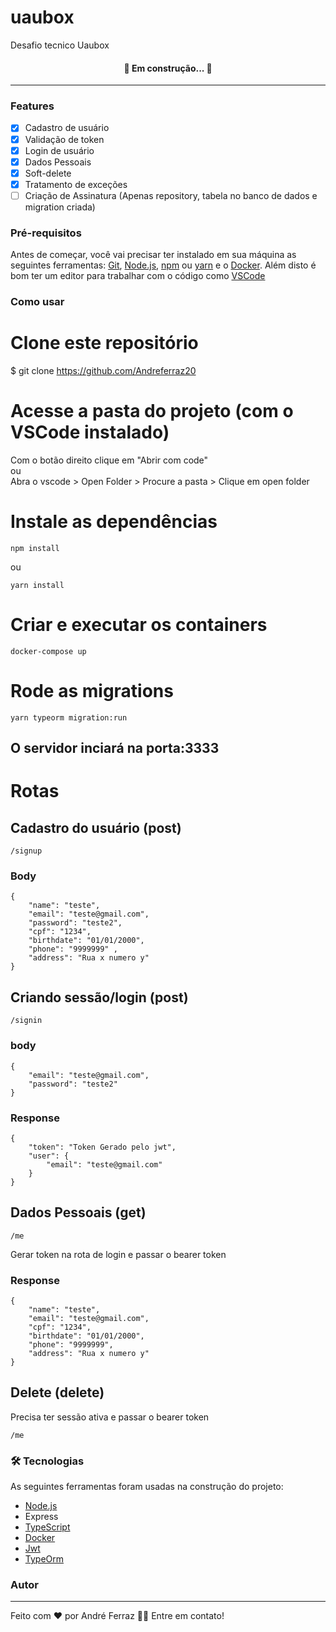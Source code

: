 # uaubox

Desafio tecnico Uaubox

<h4 align="center"> 
	🚧 Em construção...  🚧
</h4>

<hr>

### Features

- [x] Cadastro de usuário
- [x] Validação de token
- [x] Login de usuário
- [x] Dados Pessoais
- [x] Soft-delete
- [x] Tratamento de exceções
- [ ] Criação de Assinatura (Apenas repository, tabela no banco de dados e migration criada)

### Pré-requisitos

Antes de começar, você vai precisar ter instalado em sua máquina as seguintes ferramentas:
[Git](https://git-scm.com), [Node.js](https://nodejs.org/en/), [npm](https://www.npmjs.com/) ou [yarn](https://yarnpkg.com/) e o [Docker](https://www.docker.com/). 
Além disto é bom ter um editor para trabalhar com o código como [VSCode](https://code.visualstudio.com/)

### Como usar

# Clone este repositório
$ git clone https://github.com/Andreferraz20

# Acesse a pasta do projeto (com o VSCode instalado)
Com o botão direito clique em "Abrir com code"<br>
ou <br>
Abra o vscode > Open Folder > Procure a pasta > Clique em open folder

# Instale as dependências
```
npm install
```
ou
```
yarn install
```

# Criar e executar os containers

```
docker-compose up
```

# Rode as migrations

```
yarn typeorm migration:run
```

## O servidor inciará na porta:3333

# Rotas

## Cadastro do usuário (post)
``` 
/signup
```
### Body
```
{
	"name": "teste",
	"email": "teste@gmail.com",
	"password": "teste2",
	"cpf": "1234",
	"birthdate": "01/01/2000",
	"phone": "9999999" ,
	"address": "Rua x numero y"
}
```

## Criando sessão/login (post)
```
/signin
```
### body 
``` 
{
	"email": "teste@gmail.com",
	"password": "teste2"
}
```
### Response
```
{
	"token": "Token Gerado pelo jwt",
	"user": {
		"email": "teste@gmail.com"
	}
}
```
## Dados Pessoais (get)

```
/me
```
Gerar token na rota de login e passar o bearer token

### Response
```
{
	"name": "teste",
	"email": "teste@gmail.com",
	"cpf": "1234",
	"birthdate": "01/01/2000",
	"phone": "9999999",
	"address": "Rua x numero y"
}
```

## Delete (delete)
Precisa ter sessão ativa e passar o bearer token
```
/me
```

### 🛠 Tecnologias

As seguintes ferramentas foram usadas na construção do projeto:
- [Node.js](https://nodejs.org/en/)
- Express
- [TypeScript](https://www.typescriptlang.org/)
- [Docker](https://www.docker.com/)
- [Jwt](https://jwt.io/)
- [TypeOrm](https://typeorm.io/#/)


### Autor
---
Feito com ❤️ por André Ferraz 👋🏽 Entre em contato!

